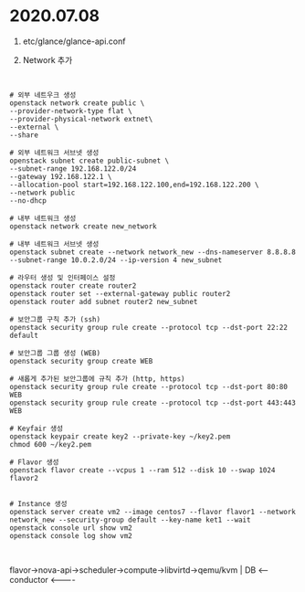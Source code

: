 2020.07.08
==========

1. etc/glance/glance-api.conf

2. Network 추가
<pre>
<code>

# 외부 네트우크 생성
openstack network create public \
--provider-network-type flat \
--provider-physical-network extnet\
--external \
--share

# 외부 네트워크 서브넷 생성
openstack subnet create public-subnet \
--subnet-range 192.168.122.0/24
--gateway 192.168.122.1 \
--allocation-pool start=192.168.122.100,end=192.168.122.200 \
--network public
--no-dhcp

# 내부 네트워크 생성
openstack network create new_network

# 내부 네트워크 서브넷 생성
openstack subnet create --network network_new --dns-nameserver 8.8.8.8 --subnet-range 10.0.2.0/24 --ip-version 4 new_subnet

# 라우터 생성 및 인터페이스 설정
openstack router create router2
openstack router set --external-gateway public router2
openstack router add subnet router2 new_subnet

# 보안그룹 구칙 추가 (ssh)
openstack security group rule create --protocol tcp --dst-port 22:22 default

# 보안그룹 그룹 생성 (WEB)
openstack security group create WEB

# 새롭게 추가된 보안그룹에 규칙 추가 (http, https)
openstack security group rule create --protocol tcp --dst-port 80:80 WEB
openstack security group rule create --protocol tcp --dst-port 443:443 WEB

# Keyfair 생성
openstack keypair create key2 --private-key ~/key2.pem
chmod 600 ~/key2.pem

# Flavor 생성
openstack flavor create --vcpus 1 --ram 512 --disk 10 --swap 1024 flavor2


# Instance 생성
openstack server create vm2 --image centos7 --flavor flavor1 --network network_new --security-group default --key-name ket1 --wait
openstack console url show vm2
openstack console log show vm2

</code>
</pre>


flavor->nova-api->scheduler->compute->libvirtd->qemu/kvm
                               |
          DB <-- conductor <----
